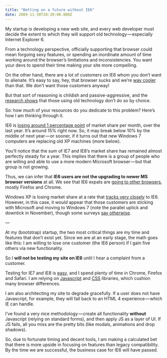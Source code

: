 ```yaml
---
title: "Betting on a future without IE6"
date: 2009-11-30T20:39:00.000Z
---
```


My startup is developing a new web site, and every web developer must decide the extent to which they will support old technology — especially Internet Explorer 6.

From a technology perspective, officially supporting that browser could mean forgoing sexy features, or spending an inordinate amount of time working around the browser’s limitations and inconsistencies. You want your devs to spend their time making your site more compelling.

On the other hand, there are a lot of customers on IE6 whom you don’t want to alienate. It’s easy to say, hey, that browser sucks and we’re [way cooler](/blog/post/IE6-users-and-status-conscious-creative-directors.aspx) than that. We don’t want those customers anyway!

But that sort of reasoning is childish and passive-aggressive, and the [research shows](http://blog.digg.com/?p=878) that those using old technology don’t do so by choice.

So: how much of your resources do you dedicate to this problem? Here’s how I am thinking through it.

IE6 is [losing around 1 percentage point](http://gs.statcounter.com/#browser_version-ww-monthly-200812-200911) of market share per month, over the last year. It’s around 15% right now. So, it may break below 10% by the middle of next year — or sooner, if it turns out that new Windows 7 computers are replacing old XP machines (more below).

You’ll notice that the sum of IE7 and IE8’s market share has remained almost perfectly steady for a year. This implies that there is a group of people who are willing and able to use a more modern Microsoft browser — but that group is not growing.

Thus, we can infer that **IE6 users are not the upgrading to newer MS browser versions** at all. We see that IE6 expats are [going to other browsers](http://gs.statcounter.com/#browser-ww-monthly-200812-200911), mostly Firefox and Chrome.

Windows XP is losing market share at a rate that [tracks very closely](http://gs.statcounter.com/#os-ww-monthly-200812-200911) to IE6. However, in this case, it _would_ appear that those customers are sticking with Microsoft and moving to Windows 7 (note the parallel uptick and downtick in November), though some surveys [say otherwise](http://technologizer.com/2009/11/11/survey-xp-users-arent-upgrading-to-windows-7/).

—

At my (bootstrap) startup, the two most critical things are my time and features that don’t exist yet. Since we are at an early stage, the math goes like this: I am willing to lose one customer (the IE6 person) if I gain five others via new functionality.

So I **will not be testing my site on IE6** until I hear a complaint from a customer.

Testing for IE7 and IE8 is [easy](http://blogs.msdn.com/ie/archive/2008/08/27/introducing-compatibility-view.aspx), and I spend plenty of time in Chrome, Firefox and Safari. I am relying on [Javascript](http://jquery.com/) and [CSS](http://developer.yahoo.com/yui/3/cssreset/) libraries, which cushion many browser differences.

I am also architecting my site to degrade gracefully. If a user does not have Javascript, for example, they will fall back to an HTML 4 experience — which IE can handle.

I’ve found a very nice methodology — create all functionality **without** Javascript (relying on standard forms), and then apply JS as a layer of UI. If JS fails, all you miss are the pretty bits (like modals, animations and drop shadows).

So, due to fortunate timing and decent tools, I am making a calculated bet that there is more upside in focusing on features than legacy compatibility. By the time we are successful, the business case for IE6 will have passed.
